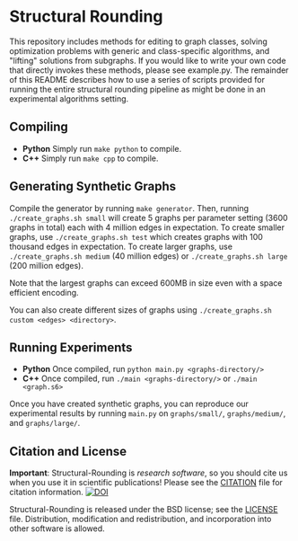 
# Structural Rounding
This repository includes methods for editing to graph classes,
solving optimization problems with generic and class-specific algorithms,
and "lifting" solutions from subgraphs.
If you would like to write your own code that directly invokes these methods,
please see example.py.
The remainder of this README describes how to use a series of scripts provided for running the entire structural rounding pipeline as might be done in an experimental algorithms setting.


## Compiling
- **Python** Simply run ```make python``` to compile.
- **C++** Simply run ```make cpp``` to compile.


## Generating Synthetic Graphs
Compile the generator by running ```make generator```.
Then, running ```./create_graphs.sh small``` will create 5 graphs per parameter setting (3600 graphs in total) each with 4 million edges in expectation.
To create smaller graphs, use ```./create_graphs.sh test``` which creates graphs with 100 thousand edges in expectation.
To create larger graphs, use ```./create_graphs.sh medium``` (40 million edges) or ```./create_graphs.sh large``` (200 million edges).

Note that the largest graphs can exceed 600MB in size even with a space efficient encoding.

You can also create different sizes of graphs using ```./create_graphs.sh custom <edges> <directory>```.


## Running Experiments
- **Python** Once compiled, run ```python main.py <graphs-directory/>```
- **C++** Once compiled, run ```./main <graphs-directory/>``` or ```./main <graph.s6>```

Once you have created synthetic graphs, you can reproduce our experimental results by running ```main.py``` on ```graphs/small/```, ```graphs/medium/```, and ```graphs/large/```.

## Citation and License
**Important**: Structural-Rounding is *research software*, so you should cite us when you use it in scientific publications!
Please see the [CITATION](./CITATION) file for citation information.
[![DOI](https://zenodo.org/badge/DOI/10.5281/zenodo.3401541.svg)](https://doi.org/10.5281/zenodo.3401541)

Structural-Rounding is released under the BSD license; see the [LICENSE](./LICENSE) file.
Distribution, modification and redistribution, and incorporation into other software is allowed.
